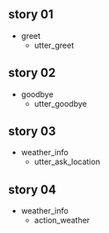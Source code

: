 ## story 01
* greet
	- utter_greet

## story 02
* goodbye
	- utter_goodbye

## story 03
* weather_info
	- utter_ask_location

## story 04
* weather_info
	- action_weather
